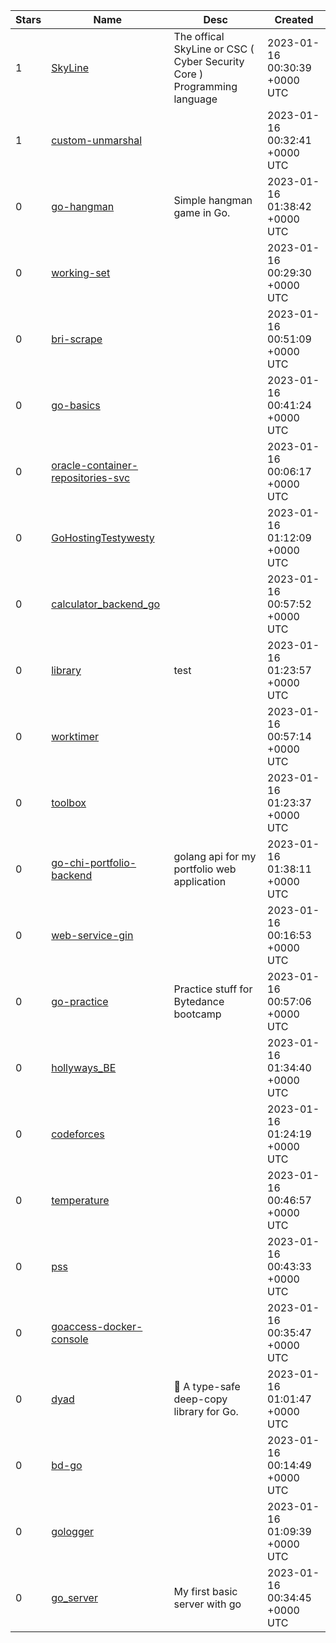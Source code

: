 | Stars | Name | Desc | Created | 
| ----- | ------- | ------------- | ------------- |
| 1 | [SkyLine](https://github.com/SkyLine-Community/SkyLine) | The offical SkyLine or CSC ( Cyber Security Core ) Programming language | 2023-01-16 00:30:39 +0000 UTC |
| 1 | [custom-unmarshal](https://github.com/moms-spaghetti/custom-unmarshal) |  | 2023-01-16 00:32:41 +0000 UTC |
| 0 | [go-hangman](https://github.com/SultanBadri/go-hangman) | Simple hangman game in Go. | 2023-01-16 01:38:42 +0000 UTC |
| 0 | [working-set](https://github.com/diasYuri/working-set) |  | 2023-01-16 00:29:30 +0000 UTC |
| 0 | [bri-scrape](https://github.com/pramudya3/bri-scrape) |  | 2023-01-16 00:51:09 +0000 UTC |
| 0 | [go-basics](https://github.com/klamx/go-basics) |  | 2023-01-16 00:41:24 +0000 UTC |
| 0 | [oracle-container-repositories-svc](https://github.com/manics/oracle-container-repositories-svc) |  | 2023-01-16 00:06:17 +0000 UTC |
| 0 | [GoHostingTestywesty](https://github.com/HexerMaster1929/GoHostingTestywesty) |  | 2023-01-16 01:12:09 +0000 UTC |
| 0 | [calculator_backend_go](https://github.com/BlaynDrew414/calculator_backend_go) |  | 2023-01-16 00:57:52 +0000 UTC |
| 0 | [library](https://github.com/PingChunChung/library) | test | 2023-01-16 01:23:57 +0000 UTC |
| 0 | [worktimer](https://github.com/tauraamui/worktimer) |  | 2023-01-16 00:57:14 +0000 UTC |
| 0 | [toolbox](https://github.com/zhangyuncheng/toolbox) |  | 2023-01-16 01:23:37 +0000 UTC |
| 0 | [go-chi-portfolio-backend](https://github.com/arturfil/go-chi-portfolio-backend) | golang api for my portfolio web application | 2023-01-16 01:38:11 +0000 UTC |
| 0 | [web-service-gin](https://github.com/04zAM/web-service-gin) |  | 2023-01-16 00:16:53 +0000 UTC |
| 0 | [go-practice](https://github.com/liqingy5/go-practice) | Practice stuff for Bytedance bootcamp  | 2023-01-16 00:57:06 +0000 UTC |
| 0 | [hollyways_BE](https://github.com/HOVR-Tech/hollyways_BE) |  | 2023-01-16 01:34:40 +0000 UTC |
| 0 | [codeforces](https://github.com/PierreBou91/codeforces) |  | 2023-01-16 01:24:19 +0000 UTC |
| 0 | [temperature](https://github.com/LeMikaelF/temperature) |  | 2023-01-16 00:46:57 +0000 UTC |
| 0 | [pss](https://github.com/smallooo/pss) |  | 2023-01-16 00:43:33 +0000 UTC |
| 0 | [goaccess-docker-console](https://github.com/xavier-hernandez/goaccess-docker-console) |  | 2023-01-16 00:35:47 +0000 UTC |
| 0 | [dyad](https://github.com/dogmatiq/dyad) | 🚧 A type-safe deep-copy library for Go. | 2023-01-16 01:01:47 +0000 UTC |
| 0 | [bd-go](https://github.com/ediogama/bd-go) |  | 2023-01-16 00:14:49 +0000 UTC |
| 0 | [gologger](https://github.com/fzbian/gologger) |  | 2023-01-16 01:09:39 +0000 UTC |
| 0 | [go_server](https://github.com/ThiagoMowszet/go_server) | My first basic server with go | 2023-01-16 00:34:45 +0000 UTC |

